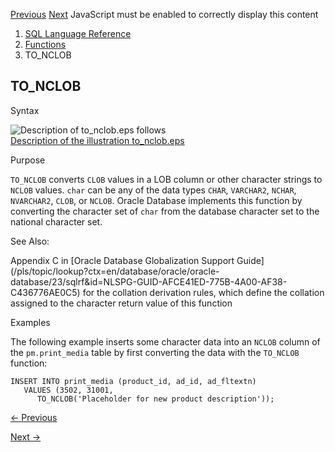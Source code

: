 [Previous](TO_NCHAR-number.md) [Next](TO_NUMBER.md) JavaScript must be
enabled to correctly display this content

  1. [SQL Language Reference ](index.md)
  2. [Functions](Functions.md)
  3. TO_NCLOB 

## TO_NCLOB

Syntax

![Description of to_nclob.eps
follows](https://docs.oracle.com/en/database/oracle/oracle-database/23/sqlrf/img/to_nclob.gif)  
[Description of the illustration to_nclob.eps](img_text/to_nclob.md)

Purpose

`TO_NCLOB` converts `CLOB` values in a LOB column or other character strings
to `NCLOB` values. `char` can be any of the data types `CHAR`, `VARCHAR2`,
`NCHAR`, `NVARCHAR2`, `CLOB`, or `NCLOB`. Oracle Database implements this
function by converting the character set of `char` from the database character
set to the national character set.

See Also:

Appendix C in [Oracle Database Globalization Support
Guide](/pls/topic/lookup?ctx=en/database/oracle/oracle-
database/23/sqlrf&id=NLSPG-GUID-AFCE41ED-775B-4A00-AF38-C436776AE0C5) for the
collation derivation rules, which define the collation assigned to the
character return value of this function

Examples

The following example inserts some character data into an `NCLOB` column of
the `pm.print_media` table by first converting the data with the `TO_NCLOB`
function:

    
    
    INSERT INTO print_media (product_id, ad_id, ad_fltextn)
       VALUES (3502, 31001, 
          TO_NCLOB('Placeholder for new product description'));


[← Previous](TO_NCHAR-number.md)

[Next →](TO_NUMBER.md)
